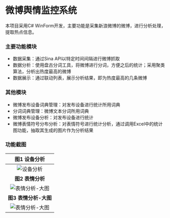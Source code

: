 微博舆情监控系统
===

本项目采用C# WinForm开发，主要功能是采集新浪微博的微博，进行分析处理，提取热点信息。

### 主要功能模块

+ 数据采集：通过Sina API以特定时间间隔进行微博抓取
+ 数据分析：使用盘古分词工具，将微博进行分词，方便之后的统计；采用聚类算法，分析出热度最高的微博
+ 数据展示：通过联动列表，展示分析结果，即为热度最高的几条微博

### 其他模块

+ 微博发布设备词典管理：对发布设备进行统计所用词典
+ 分词词典管理：微博文本分词所用词典
+ 微博发布设备分析：对发布设备进行统计
+ 微博表情符号分布分析：对表情符号进行统计分析，通过调用Excel中的统计图功能，抽取其生成的图片作为分析结果

### 功能截图

|                      **图1 设备分析**                     |
|:-----------------------------------------------------:|
|    ![设备分析](http://thumbsnap.com/s/EXDxr6dG.png)   |
|                      **图2 表情分析**                     |
| ![表情分析-大图](http://thumbsnap.com/s/FxLZtNnO.png) |
|                   **图3 表情分析-大图**                   |
| ![表情分析-大图](http://thumbsnap.com/s/1yudcr33.png) |
